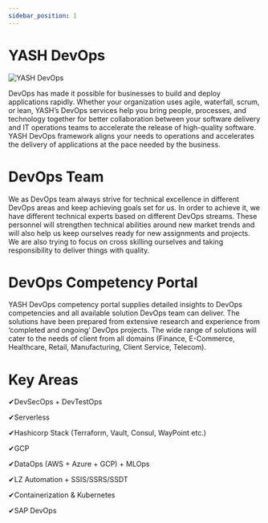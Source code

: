 ```yaml
---
sidebar_position: 1
---
```


# YASH DevOps

![YASH DevOps](https://www.yash.com/wp-content/uploads/2020/04/implement-continuous-testing-into-devops-pipeline.jpg)


DevOps has made it possible for businesses to build and deploy applications rapidly. Whether your organization uses agile, waterfall, scrum, or lean, YASH’s DevOps services help you bring people, processes, and technology together for better collaboration between your software delivery and IT operations teams to accelerate the release of high-quality software. YASH DevOps framework aligns your needs to operations and accelerates the delivery of applications at the pace needed by the business.

# DevOps Team
We as DevOps team always strive for technical excellence in different DevOps areas and keep achieving goals set for us. In order to achieve it, we have different technical experts based on different DevOps streams. These personnel will strengthen technical abilities around new market trends and will also help us keep ourselves ready for new assignments and projects. We are also trying to focus on cross skilling ourselves and taking responsibility to deliver things with quality.

# DevOps Competency Portal
YASH DevOps competency portal supplies detailed insights to DevOps competencies and all available solution DevOps team can deliver. The solutions have been prepared from extensive research and experience from ‘completed and ongoing’ DevOps projects.
The wide range of solutions will cater to the needs of client from all domains (Finance, E-Commerce, Healthcare, Retail, Manufacturing, Client Service, Telecom).


# Key Areas 
✔DevSecOps + DevTestOps

✔Serverless

✔Hashicorp Stack (Terraform, Vault, Consul, WayPoint etc.)

✔GCP

✔DataOps (AWS + Azure + GCP) + MLOps

✔LZ Automation + SSIS/SSRS/SSDT

✔Containerization & Kubernetes

✔SAP DevOps


